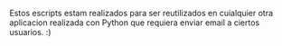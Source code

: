 Estos escripts estam realizados para ser reutilizados en cuialquier otra aplicacion realizada con Python que requiera enviar email a ciertos usuarios. :)
